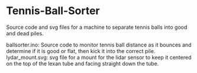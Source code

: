 # Tennis-Ball-Sorter
Source code and svg files for a machine to separate tennis balls into good and dead piles. 

ballsorter.ino: Source code to monitor tennis ball distance as it bounces and determine if it is good or flat, then kick it into the correct pile.
lydar_mount.svg: svg file for a mount for the lidar sensor to keep it centered on the top of the lexan tube and facing straight down the tube. 
